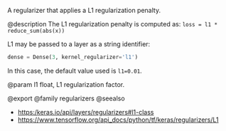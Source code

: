 A regularizer that applies a L1 regularization penalty.

@description
The L1 regularization penalty is computed as:
`loss = l1 * reduce_sum(abs(x))`

L1 may be passed to a layer as a string identifier:

```python
dense = Dense(3, kernel_regularizer='l1')
```

In this case, the default value used is `l1=0.01`.

@param l1
float, L1 regularization factor.

@export
@family regularizers
@seealso
+ <https:/keras.io/api/layers/regularizers#l1-class>
+ <https://www.tensorflow.org/api_docs/python/tf/keras/regularizers/L1>

